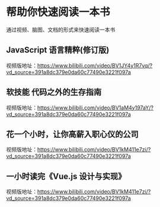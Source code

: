 # 帮助你快速阅读一本书

通过视频、脑图、文档的形式来快速阅读一本书



## JavaScript 语言精粹(修订版)

视频版地址：https://www.bilibili.com/video/BV1JY4y1R7vq/?vd_source=391a8dc379e0da60c77490e3221f097a 



## 软技能 代码之外的生存指南

视频版地址：https://www.bilibili.com/video/BV1aM4y197aY/?vd_source=391a8dc379e0da60c77490e3221f097a



## 花一个小时，让你高薪入职心仪的公司

视频版地址：https://www.bilibili.com/video/BV1kM411e7zi/?vd_source=391a8dc379e0da60c77490e3221f097a



## 一小时读完《Vue.js 设计与实现》

视频版地址：https://www.bilibili.com/video/BV1kM411e7zi/?vd_source=391a8dc379e0da60c77490e3221f097a